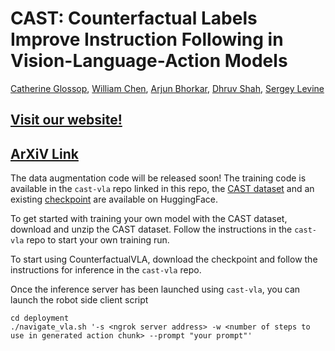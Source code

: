# CAST: Counterfactual Labels Improve Instruction Following in Vision-Language-Action Models

[Catherine Glossop](https://catglossop.github.io/),  [William Chen](https://x.com/verityw_), [Arjun Bhorkar](https://scholar.google.com/citations?user=AGPooMYAAAAJ&hl=en), [Dhruv Shah](https://robodhruv.github.io/), [Sergey Levine](https://people.eecs.berkeley.edu/~svlevine/)

## [Visit our website!](https://cast-vla.github.io)
## [ArXiV Link](TODO)


The data augmentation code will be released soon! The training code is available in the `cast-vla` repo linked in this repo, the [CAST dataset](https://huggingface.co/datasets/catglossop/CAST-dataset) and an existing [checkpoint](https://huggingface.co/catglossop/CounterfactualVLA) are available on HuggingFace. 

To get started with training your own model with the CAST dataset, download and unzip the CAST dataset. Follow the instructions in the `cast-vla` repo to start your own training run. 

To start using CounterfactualVLA, download the checkpoint and follow the instructions for inference in the `cast-vla` repo.

Once the inference server has been launched using `cast-vla`, you can launch the robot side client script

```
cd deployment
./navigate_vla.sh '-s <ngrok server address> -w <number of steps to use in generated action chunk> --prompt "your prompt"'
```



